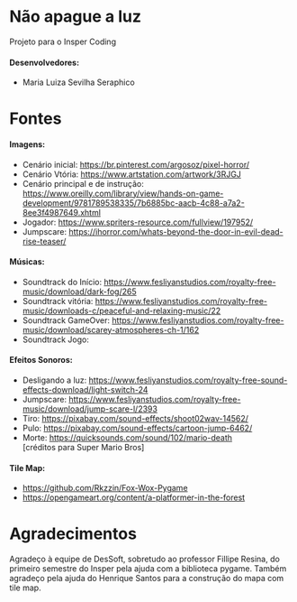 # Não apague a luz
Projeto para o Insper Coding
#### Desenvolvedores:
- Maria Luiza Sevilha Seraphico

# Fontes
#### Imagens:
- Cenário inicial: https://br.pinterest.com/argosoz/pixel-horror/
- Cenário Vtória: https://www.artstation.com/artwork/3RJGJ 
- Cenário principal e de instrução: https://www.oreilly.com/library/view/hands-on-game-development/9781789538335/7b6885bc-aacb-4c88-a7a2-8ee3f4987649.xhtml 
- Jogador: https://www.spriters-resource.com/fullview/197952/ 
- Jumpscare: https://ihorror.com/whats-beyond-the-door-in-evil-dead-rise-teaser/

#### Músicas:
- Soundtrack do Início: https://www.fesliyanstudios.com/royalty-free-music/download/dark-fog/265 
- Soundtrack vitória: https://www.fesliyanstudios.com/royalty-free-music/downloads-c/peaceful-and-relaxing-music/22 
- Soundtrack GameOver: https://www.fesliyanstudios.com/royalty-free-music/download/scarey-atmospheres-ch-1/162 
- Soundtrack Jogo:

#### Efeitos Sonoros:
- Desligando a luz: https://www.fesliyanstudios.com/royalty-free-sound-effects-download/light-switch-24 
- Jumpscare: https://www.fesliyanstudios.com/royalty-free-music/download/jump-scare-l/2393 
- Tiro: https://pixabay.com/sound-effects/shoot02wav-14562/ 
- Pulo: https://pixabay.com/sound-effects/cartoon-jump-6462/ 
- Morte: https://quicksounds.com/sound/102/mario-death          
[créditos para Super Mario Bros]

#### Tile Map:
- https://github.com/Rkzzin/Fox-Wox-Pygame 
- https://opengameart.org/content/a-platformer-in-the-forest 

# Agradecimentos
Agradeço à equipe de DesSoft, sobretudo ao professor Fillipe Resina, do primeiro semestre do Insper pela ajuda com a biblioteca pygame. Também agradeço pela ajuda do Henrique Santos para a construção do mapa com tile map. 